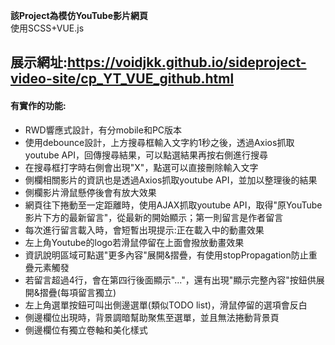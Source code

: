 **該Project為模仿YouTube影片網頁**<br/>
使用SCSS+VUE.js
## 展示網址:https://voidjkk.github.io/sideproject-video-site/cp_YT_VUE_github.html<br/>
#### 有實作的功能:
* RWD響應式設計，有分mobile和PC版本<br/>
* 使用debounce設計，上方搜尋框輸入文字約1秒之後，透過Axios抓取youtube API，回傳搜尋結果，可以點選結果再按右側進行搜尋<br/>
* 在搜尋框打字時右側會出現"X"，點選可以直接刪除輸入文字<br/>
* 側欄相關影片的資訊也是透過Axios抓取youtube API，並加以整理後的結果<br/>
* 側欄影片滑鼠懸停後會有放大效果<br/>
* 網頁往下捲動至一定距離時，使用AJAX抓取youtube API，取得"原YouTube影片下方的最新留言"，從最新的開始顯示；第一則留言是作者留言<br/> 
* 每次進行留言載入時，會短暫出現提示:正在載入中的動畫效果<br/> 
* 左上角Youtube的logo若滑鼠停留在上面會撥放動畫效果<br/> 
* 資訊說明區域可點選"更多內容"展開&摺疊，有使用stopPropagation防止重疊元素觸發<br/>
* 若留言超過4行，會在第四行後面顯示"..."，還有出現"顯示完整內容"按鈕供展開&摺疊(每項留言獨立)<br/>
* 左上角選單按鈕可叫出側邊選單(類似TODO list)，滑鼠停留的選項會反白<br/>
* 側邊欄位出現時，背景調暗幫助聚焦至選單，並且無法捲動背景頁<br/>
* 側邊欄位有獨立卷軸和美化樣式<br/>
<br/>

